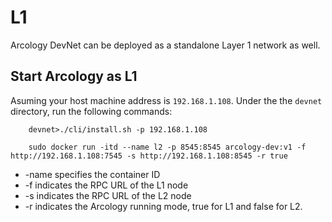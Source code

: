 # L1 

Arcology DevNet can be deployed as a standalone Layer 1 network as well.

## Start Arcology as L1
Asuming your host machine address is `192.168.1.108`. Under the the `devnet` directory, run the following commands:

``` shell
    devnet>./cli/install.sh -p 192.168.1.108

    sudo docker run -itd --name l2 -p 8545:8545 arcology-dev:v1 -f http://192.168.1.108:7545 -s http://192.168.1.108:8545 -r true
```

- -name specifies the container ID
- -f indicates the RPC URL of the L1 node
- -s indicates the RPC URL of the L2 node
- -r indicates the Arcology running mode, true for L1 and false for L2.
